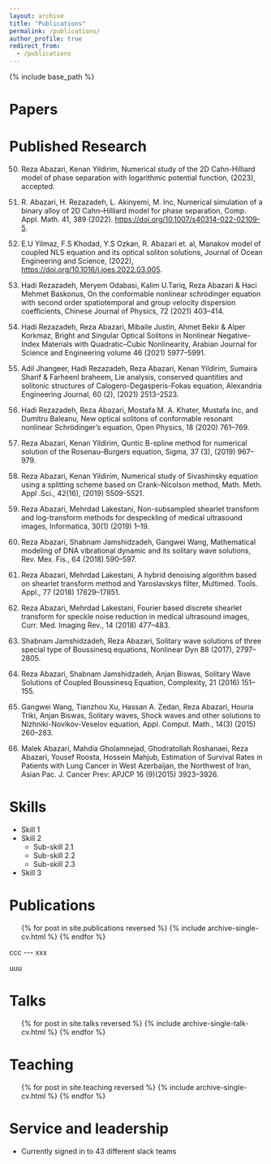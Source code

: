 ```yaml
---
layout: archive
title: "Publications"
permalink: /publications/
author_profile: true
redirect_from:
  - /publications
---
```


{% include base_path %}

Papers
======


Published Research
======
50. Reza Abazari, Kenan Yildirim, Numerical study of the 2D Cahn-Hilliard model of phase separation with logarithmic
potential function, (2023), accepted.

49. R. Abazari, H. Rezazadeh, L. Akinyemi, M. Inc, Numerical simulation of a binary alloy of 2D Cahn–Hilliard model for phase separation, Comp. Appl. Math. 41, 389 (2022). https://doi.org/10.1007/s40314-022-02109-5.

48. E.U Yilmaz, F.S Khodad, Y.S Ozkan, R. Abazari et. al, Manakov model of coupled NLS equation and its optical soliton solutions, Journal of Ocean Engineering and Science, (2022), https://doi.org/10.1016/j.joes.2022.03.005.

47. Hadi Rezazadeh, Meryem Odabasi, Kalim U.Tariq, Reza Abazari & Haci Mehmet Baskonus, On the conformable nonlinear schrödinger equation with second order spatiotemporal and group velocity dispersion coefficients, Chinese Journal of Physics, 72 (2021) 403–414.

46. Hadi Rezazadeh, Reza Abazari, Mibaile Justin, Ahmet Bekir & Alper Korkmaz, Bright and Singular Optical Solitons in Nonlinear Negative-Index Materials with Quadratic–Cubic Nonlinearity, Arabian Journal for Science and Engineering volume 46 (2021) 5977–5991.
45. Adil Jhangeer, Hadi Rezazadeh, Reza Abazari, Kenan Yildirim, Sumaira Sharif & FarheenI braheem, Lie analysis, conserved quantities and solitonic structures of Calogero-Degasperis-Fokas equation, Alexandria Engineering Journal, 60 (2), (2021) 2513–2523.
44. Hadi Rezazadeh, Reza Abazari, Mostafa M. A. Khater, Mustafa Inc, and Dumitru Baleanu, New optical solitons
of conformable resonant nonlinear Schrödinger’s equation, Open Physics, 18 (2020) 761–769.
43. Reza Abazari, Kenan Yildirim, Quntic B-spline method for numerical solution of the Rosenau–Burgers equation,
Sigma, 37 (3), (2019) 967–979.
42. Reza Abazari, Kenan Yildirim, Numerical study of Sivashinsky equation using a splitting scheme based on
Crank–Nicolson method, Math. Meth. Appl .Sci., 42(16), (2019) 5509-5521.
41. Reza Abazari, Mehrdad Lakestani, Non-subsampled shearlet transform and log-transform methods for despeckling
of medical ultrasound images, Informatica, 30(1) (2019) 1–19.
40. Reza Abazari, Shabnam Jamshidzadeh, Gangwei Wang, Mathematical modeling of DNA vibrational dynamic and
its solitary wave solutions, Rev. Mex. Fis., 64 (2018) 590–597.
39. Reza Abazari, Mehrdad Lakestani, A hybrid denoising algorithm based on shearlet transform method and
Yaroslavskys filter, Multimed. Tools. Appl., 77 (2018) 17829–17851.
38. Reza Abazari, Mehrdad Lakestani, Fourier based discrete shearlet transform for speckle noise reduction in medical
ultrasound images, Curr. Med. Imaging Rev., 14 (2018) 477–483.
37. Shabnam Jamshidzadeh, Reza Abazari, Solitary wave solutions of three special type of Boussinesq equations,
Nonlinear Dyn 88 (2017), 2797–2805.
36. Reza Abazari, Shabnam Jamshidzadeh, Anjan Biswas, Solitary Wave Solutions of Coupled Boussinesq Equation,
Complexity, 21 (2016) 151–155.
35. Gangwei Wang, Tianzhou Xu, Hassan A. Zedan, Reza Abazari, Houria Triki, Anjan Biswas, Solitary waves, Shock
waves and other solutions to Nizhniki-Novikov-Veselov equation, Appl. Comput. Math., 14(3) (2015) 260–283.
34. Malek Abazari, Mahdia Gholamnejad, Ghodratollah Roshanaei, Reza Abazari, Yousef Roosta, Hossein Mahjub,
Estimation of Survival Rates in Patients with Lung Cancer in West Azerbaijan, the Northwest of Iran, Asian Pac.
J. Cancer Prev: APJCP 16 (9)(2015) 3923–3926.
  
Skills
======
* Skill 1
* Skill 2
  * Sub-skill 2.1
  * Sub-skill 2.2
  * Sub-skill 2.3
* Skill 3

Publications
======
  <ul>{% for post in site.publications reversed %}
    {% include archive-single-cv.html %}
  {% endfor %}</ul>
ccc
---
  xxx
  
  uuu
  
Talks
======
  <ul>{% for post in site.talks reversed %}
    {% include archive-single-talk-cv.html  %}
  {% endfor %}</ul>
  
Teaching
======
  <ul>{% for post in site.teaching reversed %}
    {% include archive-single-cv.html %}
  {% endfor %}</ul>
  
Service and leadership
======
* Currently signed in to 43 different slack teams
